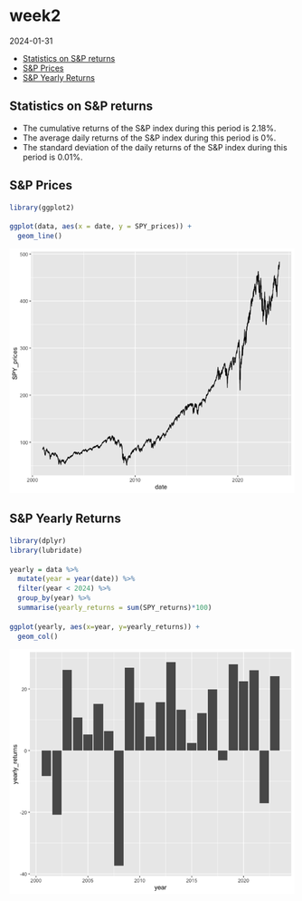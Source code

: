 week2
================
2024-01-31

- [Statistics on S&P returns](#statistics-on-sp-returns)
- [S&P Prices](#sp-prices)
- [S&P Yearly Returns](#sp-yearly-returns)

## Statistics on S&P returns

- The cumulative returns of the S&P index during this period is 2.18%.
- The average daily returns of the S&P index during this period is 0%.
- The standard deviation of the daily returns of the S&P index during
  this period is 0.01%.

## S&P Prices

``` r
library(ggplot2)

ggplot(data, aes(x = date, y = SPY_prices)) +
  geom_line()
```

![](week2_lecture_files/figure-gfm/unnamed-chunk-1-1.png)<!-- -->

## S&P Yearly Returns

``` r
library(dplyr)
library(lubridate)

yearly = data %>% 
  mutate(year = year(date)) %>% 
  filter(year < 2024) %>% 
  group_by(year) %>% 
  summarise(yearly_returns = sum(SPY_returns)*100)

ggplot(yearly, aes(x=year, y=yearly_returns)) +
  geom_col()
```

![](week2_lecture_files/figure-gfm/unnamed-chunk-2-1.png)<!-- -->
